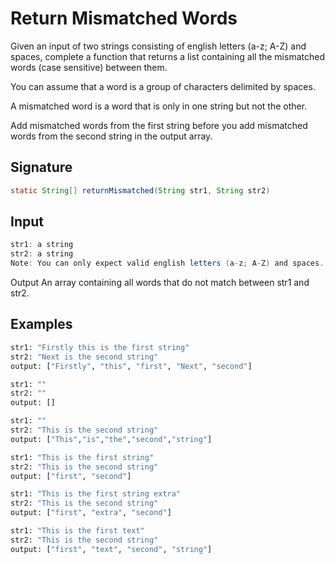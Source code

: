 # Return Mismatched Words

Given an input of two strings consisting of english letters (a-z; A-Z) and spaces, complete a function that returns a list containing all the mismatched words (case sensitive) between them.

You can assume that a word is a group of characters delimited by spaces.

A mismatched word is a word that is only in one string but not the other.

Add mismatched words from the first string before you add mismatched words from the second string in the output array.

## Signature

```java
static String[] returnMismatched(String str1, String str2)
```

## Input

```java
str1: a string
str2: a string
Note: You can only expect valid english letters (a-z; A-Z) and spaces.
```

Output
An array containing all words that do not match between str1 and str2.

## Examples

```python
str1: "Firstly this is the first string"
str2: "Next is the second string"
output: ["Firstly", "this", "first", "Next", "second"]

str1: ""
str2: ""
output: []

str1: ""
str2: "This is the second string"
output: ["This","is","the","second","string"]

str1: "This is the first string" 
str2: "This is the second string" 
output: ["first", "second"]

str1: "This is the first string extra" 
str2: "This is the second string" 
output: ["first", "extra", "second"]

str1: "This is the first text"
str2: "This is the second string"
output: ["first", "text", "second", "string"]

```
